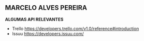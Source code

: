 ## MARCELO ALVES PEREIRA

**ALGUMAS API RELEVANTES**
   * Trello https://developers.trello.com/v1.0/reference#introduction
   * Issuu https://developers.issuu.com/

